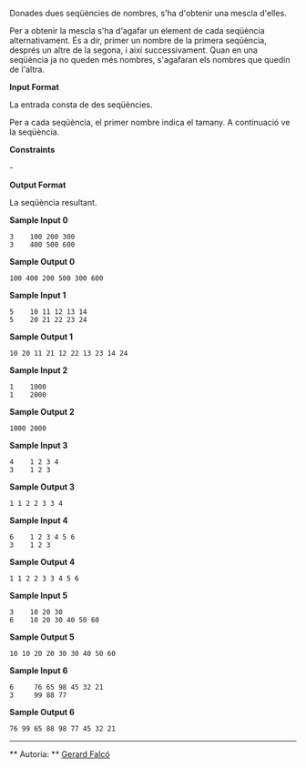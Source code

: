 Donades dues seqüències de nombres, s'ha d'obtenir una mescla d'elles.

Per a obtenir la mescla s'ha d'agafar un element de cada seqüència
alternativament. És a dir, primer un nombre de la primera seqüència,
després un altre de la segona, i així successivament. Quan en una
seqüència ja no queden més nombres, s'agafaran els nombres que quedin
de l'altra.

**Input Format**

La entrada consta de des seqüències.

Per a cada seqüència, el primer nombre  indica el tamany. A continuació
ve la seqüència.

**Constraints**

\-

**Output Format**

La seqüència resultant.

**Sample Input 0**

    3    100 200 300
    3    400 500 600

**Sample Output 0**

    100 400 200 500 300 600

**Sample Input 1**

    5    10 11 12 13 14
    5    20 21 22 23 24

**Sample Output 1**

    10 20 11 21 12 22 13 23 14 24

**Sample Input 2**

    1    1000
    1    2000

**Sample Output 2**

    1000 2000

**Sample Input 3**

    4    1 2 3 4
    3    1 2 3

**Sample Output 3**

    1 1 2 2 3 3 4

**Sample Input 4**

    6    1 2 3 4 5 6
    3    1 2 3

**Sample Output 4**

    1 1 2 2 3 3 4 5 6

**Sample Input 5**

    3    10 20 30
    6    10 20 30 40 50 60

**Sample Output 5**

    10 10 20 20 30 30 40 50 60

**Sample Input 6**

    6     76 65 98 45 32 21
    3     99 88 77

**Sample Output 6**

    76 99 65 88 98 77 45 32 21

----------

** Autoria: **
[Gerard Falcó](https://github.com/gerardfp)
